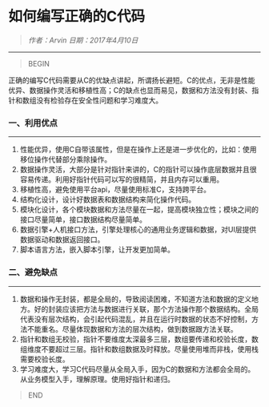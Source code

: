 
# 如何编写正确的C代码

> *作者：Arvin 日期：2017年4月10日*

---------------------------------

>BEGIN

正确的编写C代码需要从C的优缺点讲起，所谓扬长避短。C的优点，无非是性能优异、数据操作灵活和移植性高；C的缺点也显而易见，数据和方法没有封装、指针和数组没有检验存在安全性问题和学习难度大。

### 一、利用优点
---------------------------------
1. 性能优异，使用C自带该属性，但是在操作上还是进一步优化的，比如：使用移位操作代替部分乘除操作。
2. 数据操作灵活，大部分是针对指针来讲的，C的指针可以操作底层数据并且很容易传递。利用好指针代码可以写的很精简，并且内存可以重用。
3. 移植性高，避免使用平台api，尽量使用标准C，支持跨平台。
4. 结构化设计，设计好数据表和数据结构来简化操作代码。
5. 模块化设计，各个模块数据和方法尽量在一起，提高模块独立性；模块之间的接口尽量简单，接口数据结构尽量简单。
6. 数据引擎+人机接口方法，引擎处理核心的通用业务逻辑和数据，对UI层提供数据驱动和数据返回接口。
7. 脚本语言方法，嵌入脚本引擎，让开发更加简单。

### 二、避免缺点
---------------------------------
1. 数据和操作无封装，都是全局的，导致阅读困难，不知道方法和数据的定义地方。好的封装应该把方法与数据进行关联，那个方法操作那个数据结构。全局代表没有层次结构，会引起代码混乱，并且在运行时数据的状态不好控制，方法不能重名。尽量体现数据和方法的层次结构，做到数据跟方法关联。
2. 指针和数组无校验，指针不要维度太深最多三层，数组要传递和校验长度，数组维度不要超过三层。指针和数组数据及时释放。尽量使用堆而非栈，使用栈需要校验长度。
3. 学习难度大，学习C代码尽量从全局入手，因为C的数据和方法都会全局的。从业务模型入手，理解原理。使用好指针和递归。

>END

